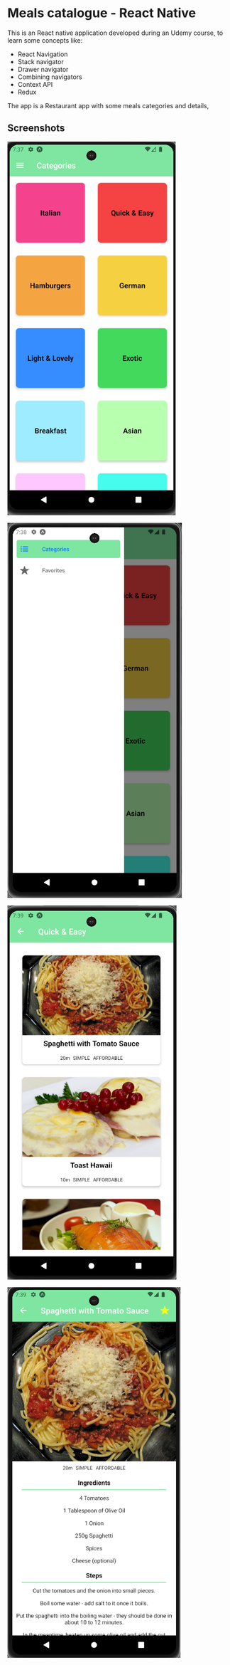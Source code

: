 # Meals catalogue - React Native

This is an React native application developed during an Udemy course, to learn some concepts like:

 - React Navigation
 - Stack navigator
 - Drawer navigator
 - Combining navigators
 - Context API
 - Redux

The app is a Restaurant app with some meals categories and details,


## Screenshots

![Categories page](screenshots/Categories.png)

![Drawer](screenshots/Categories_Drawer.png)

![Meals](screenshots/Meals.png)

![Meals](screenshots/Meal_Details.png)